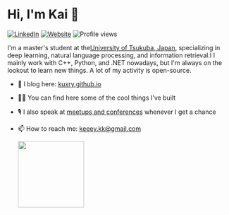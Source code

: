# Hi, I'm Kai 👋


[![LinkedIn](https://img.shields.io/badge/-Kuxry-blue?style=social&logo=Linkedin&logoColor=blue&link=www.linkedin.com/in/kuxry/)](https://www.linkedin.com/in/kuxry/)
[![Website](https://img.shields.io/badge/-kuxry.io-orange?style=social&logo=RSS)](https://kuxry.github.io)
![Profile views](https://komarev.com/ghpvc/?username=sahansera&color=brightgreen)

I'm a master's student at the[University of Tsukuba, Japan](https://www.tsukuba.ac.jp/), specializing in deep learning, natural language processing, and information retrieval.I I mainly work with C++, Python, and .NET nowadays, but I'm always on the lookout to learn new things. A lot of my activity is open-source.
- 📝 I blog here: [kuxry.github.io]([kuxry.github.io](https://kuxry.github.io/))
- 👨‍💻 You can find here some of the cool things I've built
- 🎙️ I also speak at [meetups and conferences](https://www.google.com/) whenever I get a chance
-  📫 How to reach me: <a href='mailto:keeey.kk@gmail.com'>keeey.kk@gmail.com</a>


   <a href="https://github.com/Kuxry/github-readme-stats"><img height=150
                                                                  src="https://github-readme-stats.vercel.app/api/top-langs/?username=Kuxry&layout=compact"/></a>
</p>


